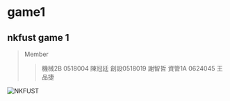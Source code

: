 # game1
## nkfust game 1
>Member
>>機械2B 0518004 陳冠廷
>>創設0518019 謝智哲
>>資管1A 0624045 王品捷

![NKFUST](.jpg "第一科大")

